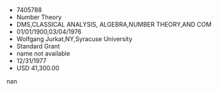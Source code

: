 
* 7405788
* Number Theory
* DMS,CLASSICAL ANALYSIS, ALGEBRA,NUMBER THEORY,AND COM
* 01/01/1900,03/04/1976
* Wolfgang Jurkat,NY,Syracuse University
* Standard Grant
*   name not available
* 12/31/1977
* USD 41,300.00

nan
